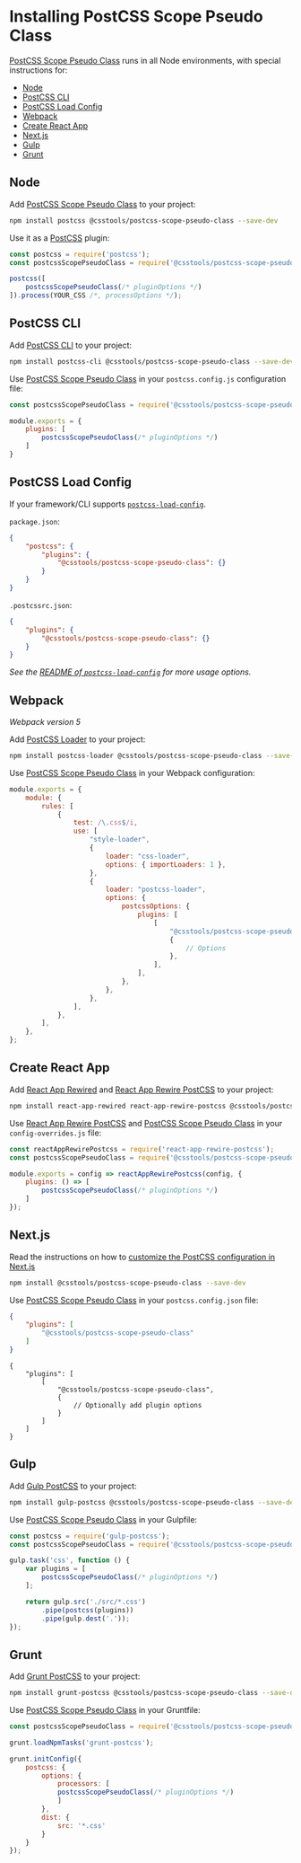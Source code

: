 # Installing PostCSS Scope Pseudo Class

[PostCSS Scope Pseudo Class] runs in all Node environments, with special instructions for:

- [Node](#node)
- [PostCSS CLI](#postcss-cli)
- [PostCSS Load Config](#postcss-load-config)
- [Webpack](#webpack)
- [Create React App](#create-react-app)
- [Next.js](#nextjs)
- [Gulp](#gulp)
- [Grunt](#grunt)

## Node

Add [PostCSS Scope Pseudo Class] to your project:

```bash
npm install postcss @csstools/postcss-scope-pseudo-class --save-dev
```

Use it as a [PostCSS] plugin:

```js
const postcss = require('postcss');
const postcssScopePseudoClass = require('@csstools/postcss-scope-pseudo-class');

postcss([
	postcssScopePseudoClass(/* pluginOptions */)
]).process(YOUR_CSS /*, processOptions */);
```

## PostCSS CLI

Add [PostCSS CLI] to your project:

```bash
npm install postcss-cli @csstools/postcss-scope-pseudo-class --save-dev
```

Use [PostCSS Scope Pseudo Class] in your `postcss.config.js` configuration file:

```js
const postcssScopePseudoClass = require('@csstools/postcss-scope-pseudo-class');

module.exports = {
	plugins: [
		postcssScopePseudoClass(/* pluginOptions */)
	]
}
```

## PostCSS Load Config

If your framework/CLI supports [`postcss-load-config`](https://github.com/postcss/postcss-load-config).

`package.json`:

```json
{
	"postcss": {
		"plugins": {
			"@csstools/postcss-scope-pseudo-class": {}
		}
	}
}
```

`.postcssrc.json`:

```json
{
	"plugins": {
		"@csstools/postcss-scope-pseudo-class": {}
	}
}
```

_See the [README of `postcss-load-config`](https://github.com/postcss/postcss-load-config#usage) for more usage options._

## Webpack

_Webpack version 5_

Add [PostCSS Loader] to your project:

```bash
npm install postcss-loader @csstools/postcss-scope-pseudo-class --save-dev
```

Use [PostCSS Scope Pseudo Class] in your Webpack configuration:

```js
module.exports = {
	module: {
		rules: [
			{
				test: /\.css$/i,
				use: [
					"style-loader",
					{
						loader: "css-loader",
						options: { importLoaders: 1 },
					},
					{
						loader: "postcss-loader",
						options: {
							postcssOptions: {
								plugins: [
									[
										"@csstools/postcss-scope-pseudo-class",
										{
											// Options
										},
									],
								],
							},
						},
					},
				],
			},
		],
	},
};
```

## Create React App

Add [React App Rewired] and [React App Rewire PostCSS] to your project:

```bash
npm install react-app-rewired react-app-rewire-postcss @csstools/postcss-scope-pseudo-class --save-dev
```

Use [React App Rewire PostCSS] and [PostCSS Scope Pseudo Class] in your
`config-overrides.js` file:

```js
const reactAppRewirePostcss = require('react-app-rewire-postcss');
const postcssScopePseudoClass = require('@csstools/postcss-scope-pseudo-class');

module.exports = config => reactAppRewirePostcss(config, {
	plugins: () => [
		postcssScopePseudoClass(/* pluginOptions */)
	]
});
```

## Next.js

Read the instructions on how to [customize the PostCSS configuration in Next.js](https://nextjs.org/docs/advanced-features/customizing-postcss-config)

```bash
npm install @csstools/postcss-scope-pseudo-class --save-dev
```

Use [PostCSS Scope Pseudo Class] in your `postcss.config.json` file:

```json
{
	"plugins": [
		"@csstools/postcss-scope-pseudo-class"
	]
}
```

```json5
{
	"plugins": [
		[
			"@csstools/postcss-scope-pseudo-class",
			{
				// Optionally add plugin options
			}
		]
	]
}
```

## Gulp

Add [Gulp PostCSS] to your project:

```bash
npm install gulp-postcss @csstools/postcss-scope-pseudo-class --save-dev
```

Use [PostCSS Scope Pseudo Class] in your Gulpfile:

```js
const postcss = require('gulp-postcss');
const postcssScopePseudoClass = require('@csstools/postcss-scope-pseudo-class');

gulp.task('css', function () {
	var plugins = [
		postcssScopePseudoClass(/* pluginOptions */)
	];

	return gulp.src('./src/*.css')
		.pipe(postcss(plugins))
		.pipe(gulp.dest('.'));
});
```

## Grunt

Add [Grunt PostCSS] to your project:

```bash
npm install grunt-postcss @csstools/postcss-scope-pseudo-class --save-dev
```

Use [PostCSS Scope Pseudo Class] in your Gruntfile:

```js
const postcssScopePseudoClass = require('@csstools/postcss-scope-pseudo-class');

grunt.loadNpmTasks('grunt-postcss');

grunt.initConfig({
	postcss: {
		options: {
			processors: [
			postcssScopePseudoClass(/* pluginOptions */)
			]
		},
		dist: {
			src: '*.css'
		}
	}
});
```

[Gulp PostCSS]: https://github.com/postcss/gulp-postcss
[Grunt PostCSS]: https://github.com/nDmitry/grunt-postcss
[PostCSS]: https://github.com/postcss/postcss
[PostCSS CLI]: https://github.com/postcss/postcss-cli
[PostCSS Loader]: https://github.com/postcss/postcss-loader
[PostCSS Scope Pseudo Class]: https://github.com/csstools/postcss-plugins/tree/main/plugins/postcss-scope-pseudo-class
[React App Rewire PostCSS]: https://github.com/csstools/react-app-rewire-postcss
[React App Rewired]: https://github.com/timarney/react-app-rewired
[Next.js]: https://nextjs.org
